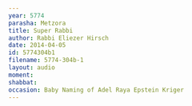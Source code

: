 ```yaml
---
year: 5774
parasha: Metzora
title: Super Rabbi
author: Rabbi Eliezer Hirsch
date: 2014-04-05
id: 5774304b1
filename: 5774-304b-1
layout: audio
moment: 
shabbat: 
occasion: Baby Naming of Adel Raya Epstein Kriger
---
```

